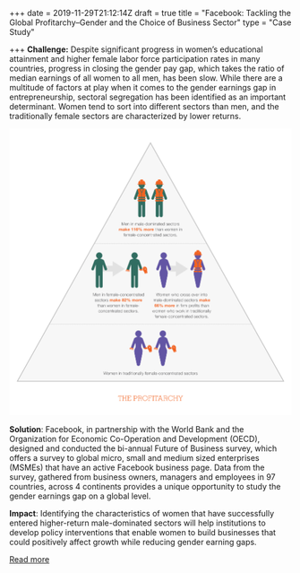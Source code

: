 +++
date = 2019-11-29T21:12:14Z
draft = true
title = "Facebook: Tackling the Global Profitarchy–Gender and the Choice of Business Sector"
type = "Case Study"

+++
**Challenge:** Despite significant progress in women’s educational attainment and higher female labor force participation rates in many countries, progress in closing the gender pay gap, which takes the ratio of median earnings of all women to all men, has been slow. While there are a multitude of factors at play when it comes to the gender earnings gap in entrepreneurship, sectoral segregation has been identified as an important determinant.  Women tend to sort into different sectors than men, and the traditionally female sectors are characterized by lower returns.

![](/gil_fb_figure1_theprofitarchy.jpg)

**Solution**: Facebook, in partnership with the World Bank and the Organization for Economic Co-Operation and Development (OECD), designed and conducted the bi-annual Future of Business survey, which offers a survey to global micro, small and medium sized enterprises (MSMEs) that have an active Facebook business page. Data from the survey, gathered from business owners, managers and employees in 97 countries, across 4 continents provides a unique opportunity to study the gender earnings gap on a global level.

**Impact**: Identifying the characteristics of women that have successfully entered higher-return male-dominated sectors will help institutions to develop policy interventions that enable women to build businesses that could positively affect growth while reducing gender earning gaps.

[Read more](https://blogs.worldbank.org/voices/tackling-global-profitarchy-gender-and-choice-business-sector)
